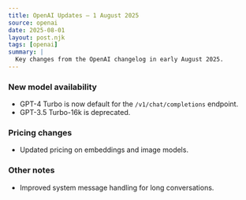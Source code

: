 ```yaml
---
title: OpenAI Updates – 1 August 2025
source: openai
date: 2025-08-01
layout: post.njk
tags: [openai]
summary: |
  Key changes from the OpenAI changelog in early August 2025.
---
```


### New model availability

- GPT-4 Turbo is now default for the `/v1/chat/completions` endpoint.
- GPT-3.5 Turbo-16k is deprecated.

### Pricing changes

- Updated pricing on embeddings and image models.

### Other notes

- Improved system message handling for long conversations.

